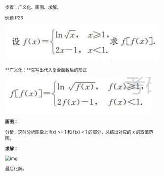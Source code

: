 步骤：广义化、画图、求解。

例题 P23

![](https://raw.githubusercontent.com/darktimer/Gallery/master/Calculous/1.1.1.PNG)

**广义化：**先写出代入复合函数后的形式 

![](https://raw.githubusercontent.com/darktimer/Gallery/master/Calculous/1.1.1-1.PNG)

**画图：**



分析：这时分析图像上 f(x) >= 1 和 f(x) < 1 的部分，总结出对应的 x 的取值范围。

**求解：**

![img](https://pic2.zhimg.com/80/v2-3505ac649fd2867ab04ebde85a0c6d29_720w.jpg)

最后化解。

